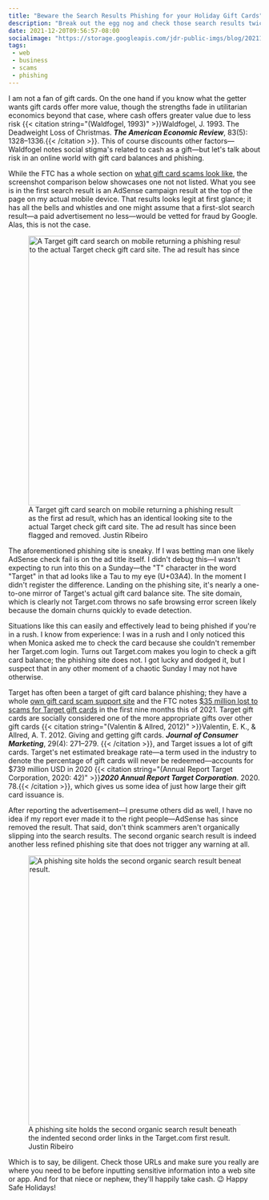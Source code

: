 ```yaml
---
title: "Beware the Search Results Phishing for your Holiday Gift Cards"
description: "Break out the egg nog and check those search results twice before trying to validate that gift card balance."
date: 2021-12-20T09:56:57-08:00
socialimage: "https://storage.googleapis.com/jdr-public-imgs/blog/20211220-fa-la-la-phishing-800.png"
tags:
 - web
 - business
 - scams
 - phishing
---
```


I am not a fan of gift cards. On the one hand if you know what the getter wants gift cards offer more value, though the strengths fade in utilitarian economics beyond that case, where cash offers greater value due to less risk {{< citation string="(Waldfogel, 1993)" >}}Waldfogel, J. 1993. The Deadweight Loss of Christmas. <b><i>The American Economic Review</i></b>, 83(5): 1328–1336.{{< /citation >}}. This of course discounts other factors—Waldfogel notes social stigma's related to cash as a gift—but let's talk about risk in an online world with gift card balances and phishing.

While the FTC has a whole section on [what gift card scams look like](https://www.consumer.ftc.gov/articles/gift-card-scams#what%20the%20scam%20looks%20like), the screenshot comparison below showcases one not not listed. What you see is in the first search result is an AdSense campaign result at the top of the page on my actual mobile device. That results looks legit at first glance; it has all the bells and whistles and one might assume that a first-slot search result—a paid advertisement no less—would be vetted for fraud by Google. Alas, this is not the case.

<figure aria-label="media" role="group" itemscope="" itemprop="associatedMedia" itemtype="http://schema.org/ImageObject">
  <picture>
    <source srcset="https://storage.googleapis.com/jdr-public-imgs/blog/20211220-fa-la-la-phishing-640.webp 640w,
                    https://storage.googleapis.com/jdr-public-imgs/blog/20211220-fa-la-la-phishing-800.webp 800w,
                    https://storage.googleapis.com/jdr-public-imgs/blog/20211220-fa-la-la-phishing-1024.webp 1024w,
                    https://storage.googleapis.com/jdr-public-imgs/blog/20211220-fa-la-la-phishing-1280.webp 1280w,
                    https://storage.googleapis.com/jdr-public-imgs/blog/20211220-fa-la-la-phishing-1600.webp 1600w"
            sizes="(min-width: 800px) 800px, 100vw" type="image/webp">
    <source srcset="https://storage.googleapis.com/jdr-public-imgs/blog/20211220-fa-la-la-phishing-640.png 640w,
                    https://storage.googleapis.com/jdr-public-imgs/blog/20211220-fa-la-la-phishing-800.png 800w,
                    https://storage.googleapis.com/jdr-public-imgs/blog/20211220-fa-la-la-phishing-1024.png 1024w,
                    https://storage.googleapis.com/jdr-public-imgs/blog/20211220-fa-la-la-phishing-1280.png 1280w,
                    https://storage.googleapis.com/jdr-public-imgs/blog/20211220-fa-la-la-phishing-1600.png 1600w"
            sizes="(min-width: 800px) 800px, 100vw" type="image/png">
    <img decoding="async" loading="lazy" width="800" height="538" src="https://storage.googleapis.com/jdr-public-imgs/blog/20211220-fa-la-la-phishing-800.png" alt="A Target gift card search on mobile returning a phishing result as the first ad result, which has an identical looking site to the actual Target check gift card site. The ad result has since been flagged and removed.">
  </picture>
  <figcaption itemprop="caption description">
    <span aria-hidden="true">A Target gift card search on mobile returning a phishing result as the first ad result, which has an identical looking site to the actual Target check gift card site. The ad result has since been flagged and removed.</span>
    <span class="author" itemprop="copyrightHolder">Justin Ribeiro</span>
  </figcaption>
</figure>

The aforementioned phishing site is sneaky. If I was betting man one likely AdSense check fail is on the ad title itself. I didn't debug this—I wasn't expecting to run into this on a Sunday—the "T" character in the word "Target" in that ad looks like a Tau to my eye (U+03A4). In the moment I didn't register the difference. Landing on the phishing site, it's nearly a one-to-one mirror of Target's actual gift card balance site. The site domain, which is clearly not Target.com throws no safe browsing error screen likely because the domain churns quickly to evade detection.

Situations like this can easily and effectively lead to being phished if you're in a rush. I know from experience: I was in a rush and I only noticed this when Monica asked me to check the card because she couldn't remember her Target.com login. Turns out Target.com makes you login to check a gift card balance; the phishing site does not. I got lucky and dodged it, but I suspect that in any other moment of a chaotic Sunday I may not have otherwise.

Target has often been a target of gift card balance phishing; they have a whole [own gift card scam support site](https://security.target.com/fraud ) and the FTC notes [$35 million lost to scams for Target gift cards](https://www.ftc.gov/news-events/press-releases/2021/12/ftc-data-show-major-increase-gift-cards-scam-payment-method) in the first nine months this of 2021. Target gift cards are socially considered one of the more appropriate gifts over other gift cards {{< citation string="(Valentin & Allred, 2012)" >}}Valentin, E. K., &amp; Allred, A. T. 2012. Giving and getting gift cards. <b><i>Journal of Consumer Marketing</i></b>, 29(4): 271–279. {{< /citation >}}, and Target issues a lot of gift cards. Target's net estimated breakage rate—a term used in the industry to denote the percentage of gift cards will never be redeemed—accounts for $739 million USD in 2020 {{< citation string="(Annual Report Target Corporation, 2020: 42)" >}}<b><i>2020 Annual Report Target Corporation</i></b>. 2020. 78.{{< /citation >}}, which gives us some idea of just how large their gift card issuance is.

After reporting the advertisement—I presume others did as well, I have no idea if my report ever made it to the right people—AdSense has since removed the result. That said, don't think scammers aren't organically slipping into the search results. The second organic search result is indeed another less refined phishing site that does not trigger any warning at all.

<figure aria-label="media" role="group" itemscope="" itemprop="associatedMedia" itemtype="http://schema.org/ImageObject">
  <picture>
    <source srcset="https://storage.googleapis.com/jdr-public-imgs/blog/20211220-fa-la-la-come-on-640.webp 640w,
                    https://storage.googleapis.com/jdr-public-imgs/blog/20211220-fa-la-la-come-on-800.webp 800w,
                    https://storage.googleapis.com/jdr-public-imgs/blog/20211220-fa-la-la-come-on-1024.webp 1024w,
                    https://storage.googleapis.com/jdr-public-imgs/blog/20211220-fa-la-la-come-on-1280.webp 1280w,
                    https://storage.googleapis.com/jdr-public-imgs/blog/20211220-fa-la-la-come-on-1600.webp 1600w"
            sizes="(min-width: 800px) 800px, 100vw" type="image/webp">
    <source srcset="https://storage.googleapis.com/jdr-public-imgs/blog/20211220-fa-la-la-come-on-640.png 640w,
                    https://storage.googleapis.com/jdr-public-imgs/blog/20211220-fa-la-la-come-on-800.png 800w,
                    https://storage.googleapis.com/jdr-public-imgs/blog/20211220-fa-la-la-come-on-1024.png 1024w,
                    https://storage.googleapis.com/jdr-public-imgs/blog/20211220-fa-la-la-come-on-1280.png 1280w,
                    https://storage.googleapis.com/jdr-public-imgs/blog/20211220-fa-la-la-come-on-1600.png 1600w"
            sizes="(min-width: 800px) 800px, 100vw" type="image/png">
    <img decoding="async" loading="lazy" width="800" height="538" src="https://storage.googleapis.com/jdr-public-imgs/blog/20211220-fa-la-la-come-on-800.png" alt="A phishing site holds the second organic search result beneath the indented second order links in the Target.com first result.">
  </picture>
  <figcaption itemprop="caption description">
    <span aria-hidden="true">A phishing site holds the second organic search result beneath the indented second order links in the Target.com first result.</span>
    <span class="author" itemprop="copyrightHolder">Justin Ribeiro</span>
  </figcaption>
</figure>

Which is to say, be diligent. Check those URLs and make sure you really are where you need to be before inputting sensitive information into a web site or app. And for that niece or nephew, they'll happily take cash. 😉 Happy Safe Holidays!
